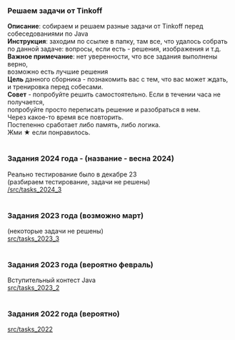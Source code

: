 <h3>Решаем задачи от Tinkoff</h3>
<b>Описание</b>: собираем и решаем разные задачи от Tinkoff перед собеседованиями по Java<br>
<b>Инструкция</b>: заходим по ссылке в папку, там все, что удалось собрать<br>
по данной задаче: вопросы, если есть - решения, изображения и т.д.<br>
<b>Важное примечание</b>: нет уверенности, что все задания выполнены верно,<br>
возможно есть лучшие решения<br>
<b>Цель</b> данного сборника - познакомить вас с тем, что вас может ждать, <br>
и тренировка перед собесами. <br>
<b>Совет</b> - попробуйте решить самостоятельно. Если в течении часа не получается, <br>
попробуйте просто переписать решение и разобраться в нем.<br> 
Через какое-то время все повторить.<br>
Постепенно сработает либо память, либо логика. <br>
Жми ★ если понравилось. <br><br>

<h3>Задания 2024 года - (название - весна 2024) </h3>
Реально тестирование было в декабре 23 <br>
(разбираем тестирование, задачи не решены) <br>
<a href="src/tasks_2024_3">/src/tasks_2024_3</a><br><br>

<h3>Задания 2023 года (возможно март)</h3>
(некоторые задачи не решены) <br>
<a href="src/tasks_2023_3">src/tasks_2023_3</a><br><br>

<h3>Задания 2023 года (вероятно февраль)</h3>
Вступительный контест Java <br>
<a href="src/tasks_2023_2">src/tasks_2023_2</a><br><br>

<h3>Задания 2022 года (вероятно)</h3>
<a href="src/tasks_2022">src/tasks_2022</a><br><br>

